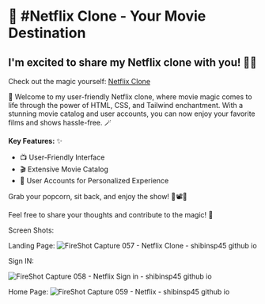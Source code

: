 
# 🌴 #Netflix Clone - Your Movie Destination
## I'm excited to share my Netflix clone with you! 🍿✨
Check out the magic yourself: [Netflix Clone](https://shibinsp45.github.io/Netflix-Clone/)

🚀 Welcome to my user-friendly Netflix clone, where movie magic comes to life through the power of HTML, CSS, and Tailwind enchantment. With a stunning movie catalog and user accounts, you can now enjoy your favorite films and shows hassle-free. 🪄

**Key Features:** ✨
- 📺 User-Friendly Interface
- 🎬 Extensive Movie Catalog
- 👤 User Accounts for Personalized Experience



Grab your popcorn, sit back, and enjoy the show! 🍿📽️💫

Feel free to share your thoughts and contribute to the magic! 🌟

Screen Shots:

Landing Page:
![FireShot Capture 057 - Netflix Clone - shibinsp45 github io](https://github.com/shibinsp45/Netflix-Clone/assets/63835182/6b117b9c-aee4-49dd-95bf-550cdd31e41c)

Sign IN:

![FireShot Capture 058 - Netflix Sign in - shibinsp45 github io](https://github.com/shibinsp45/Netflix-Clone/assets/63835182/32d95a4c-7968-4106-b3a6-5a1872dbf303)

Home Page:
![FireShot Capture 059 - Netflix - shibinsp45 github io](https://github.com/shibinsp45/Netflix-Clone/assets/63835182/418cd0b4-88f7-4e58-91fd-f3ab56ec3fc3)

